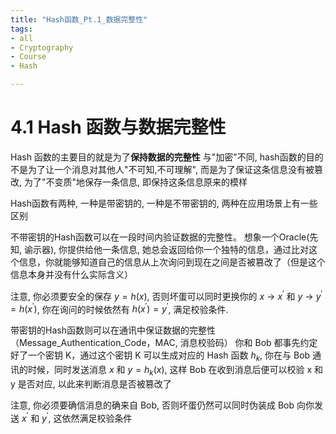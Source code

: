 ```yaml
---
title: "Hash函数_Pt.1_数据完整性"
tags:
- all
- Cryptography
- Course
- Hash

---
```

# 4.1 Hash 函数与数据完整性

Hash 函数的主要目的就是为了**保持数据的完整性**
与"加密"不同, hash函数的目的不是为了让一个消息对其他人"不可知,不可理解", 而是为了保证这条信息没有被篡改, 为了"不变质"地保存一条信息, 即保持这条信息原来的模样

Hash函数有两种, 一种是带密钥的, 一种是不带密钥的, 两种在应用场景上有一些区别

不带密钥的Hash函数可以在一段时间内验证数据的完整性。
想象一个Oracle(先知, 谕示器), 你提供给他一条信息, 她总会返回给你一个独特的信息，通过比对这个信息，你就能够知道自己的信息从上次询问到现在之间是否被篡改了（但是这个信息本身并没有什么实际含义）

注意, 你必须要安全的保存 $y=h(x)$, 否则坏蛋可以同时更换你的 $x$ -> $x^\prime$ 和 $y$ -> $y^\prime=h(x^\prime)$, 你在询问的时候依然有 $h(x^\prime)=y^\prime$, 满足校验条件.

带密钥的Hash函数则可以在通讯中保证数据的完整性（Message_Authentication_Code，MAC, 消息校验码）
你和 Bob 都事先约定好了一个密钥 K，通过这个密钥 K 可以生成对应的 Hash 函数 $h_k$, 你在与 Bob 通讯的时候，同时发送消息 $x$ 和 $y=h_k(x)$, 这样 Bob 在收到消息后便可以校验 x 和 y 是否对应, 以此来判断消息是否被篡改了

注意, 你必须要确信消息的确来自 Bob, 否则坏蛋仍然可以同时伪装成 Bob 向你发送 $x^\prime$ 和 $y^\prime$, 这依然满足校验条件
